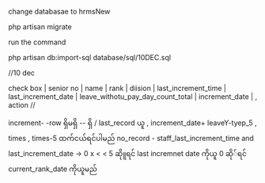 <!-- join date < search date
current rank date < serach date s


ပညာအရည်အချင်း အမျိုးအစား
တွင် diploma


ပညာအရည်အချင်း -EGTI(MP)

ခင်ပွန်း/ဇနီး  -- just select -->



change databasae to hrmsNew

php artisan migrate


run the command

php artisan db:import-sql database/sql/10DEC.sql

//10 dec


check box  | senior no | name | rank | diision  | last_increment_time | last_increment_date | leave_withotu_pay_day_count_total | increment_date | , action  //





increment- -row ရှိမရှိ -- ရှိ / last_record ယူ , increment_date+ leaveY-tyep_5 , times , times-5 ထက်ငယ်ရင်ပါမည်
no_record  - staff_last_increment_time and last_increment_date ->   0 x <  < 5  ဆိုူရင် last incremnet date ကိုယူ
0 ဆို်ရင် current_rank_date ကိုယူမည်
